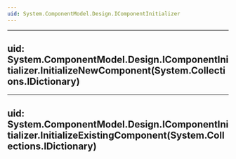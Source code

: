 ```yaml
---
uid: System.ComponentModel.Design.IComponentInitializer
---
```


---
uid: System.ComponentModel.Design.IComponentInitializer.InitializeNewComponent(System.Collections.IDictionary)
---

---
uid: System.ComponentModel.Design.IComponentInitializer.InitializeExistingComponent(System.Collections.IDictionary)
---
